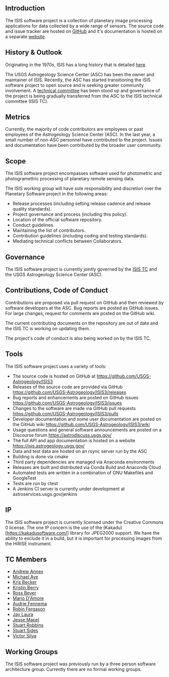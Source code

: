 ## Introduction
The ISIS software project is a collection of planetary image processing applications for data collected by a wide range of sensors. The source code and issue tracker are hosted on [GitHub](https://github.com/USGS-Astrogeology/ISIS3) and it's documentation is hosted on a separate [website](https://isis.astrogeology.usgs.gov/).

## History & Outlook
Originating in the 1970s, ISIS has a long history that is detailed [here](https://isis.astrogeology.usgs.gov/documents/IsisHistory/IsisHistory.html).

The USGS Astrogeology Science Center (ASC) has been the owner and maintainer of ISIS. Recently, the ASC has started transitioning the ISIS software project to open source and is seeking greater community involvement. A [technical committee](https://github.com/USGS-Astrogeology/ISIS_TC) has been stood up and governance of the project is being gradually transferred from the ASC to the ISIS technical committee (ISIS TC).

## Metrics

Currently, the majority of code contributors are employees or past employees of the Astrogeology Science Center (ASC). In the last year, a small number of non-ASC personnel have contributed to the project. Issues and documentation have been contributed by the broader user community.

## Scope
The ISIS software project encompasses software used for photometric and photogramettric processing of planetary remote sensing data.

The ISIS working group will have sole responsibility and discretion over the Planetary Software
project in the following areas:

* Release processes (including setting release cadence and release quality standards).
* Project governance and process (including this policy).
* Location of the official software repository.
* Conduct guidelines.
* Maintaining the list of contributors.
* Contribution guidelines (including coding and testing standards).
* Mediating technical conflicts between Collaborators.

## Governance
The ISIS software project is currently jointly governed by the [ISIS TC](https://github.com/USGS-Astrogeology/ISIS_TC) and the USGS Astrogeology Science Center (ASC).

## Contributions, Code of Conduct
Contributions are proposed via pull request on GitHub and then reviewed by software developers at the ASC. Bug reports are posted as GitHub issues. For large changes, request for comments are posted on the GitHub wiki.

The current contributing documents on the repository are out of date and the ISIS TC is working on updating them.

The project's code of conduct is also being worked on by the ISIS TC.

## Tools
The ISIS software project uses a variety of tools:

- The source code is hosted on GitHub at https://github.com/USGS-Astrogeology/ISIS3
- Releases of the source code are provided via GitHub https://github.com/USGS-Astrogeology/ISIS3/releases
- Bug reports and enhancements are posted on GitHub issues https://github.com/USGS-Astrogeology/ISIS3/issues
- Changes to the software are made via GitHub pull requests https://github.com/USGS-Astrogeology/ISIS3/pulls
- Developer documentation and some user documentation are posted on the GitHub wiki https://github.com/USGS-Astrogeology/ISIS3/wiki
- Usage questions and general software announcements are posted on a Discourse forum https://astrodiscuss.usgs.gov/
- The full API and app documentation is hosted on a website https://isis.astrogeology.usgs.gov/
- Data and test data are hosted on an rsync server run by the ASC
- Building is done via cmake
- Third party dependencies are managed via Anaconda environments
- Releases are built and distributed via Conda Build and Anaconda Cloud
- Automated tests are written in a combination of GNU Makefiles and GoogleTest
- Tests are run by ctest
- A Jenkins CI server is currently under development at astroservices.usgs.gov/jenkins

## IP
The ISIS software project is currently licensed under the Creative Commons 0 license. The one IP concern is the use of the (Kakadu)[https://kakadusoftware.com/] library for JPEG2000 support. We have the ability to exclude it in a build, but it is important for processing images from the HiRISE instrument.

## TC Members
- [Andrew Annex](https://github.com/AndrewAnnex)
- [Michael Aye](https://github.com/michaelaye)
- [Kris Becker](https://github.com/KrisBecker)
- [Kristin Berry](https://github.com/kberryUSGS)
- [Ross Beyer](https://github.com/rbeyer)
- [Mario D'Amore](https://github.com/kidpixo)
- [Audrie Fennema](https://github.com/audiefen)
- [Robin Fergason](https://github.com/rfergason)
- [Jay Laura](https://github.com/jlaura)
- [Jesse Mapel](https://github.com/jessemapel)
- [Stuart Robbins](https://github.com/astrostu)
- [Stuart Sides](https://github.com/scsides)
- [Victor Silva](https://github.com/victoronline)

## Working Groups
The ISIS software project was previously run by a three person software architecture group. Currently there are no formal working groups.
